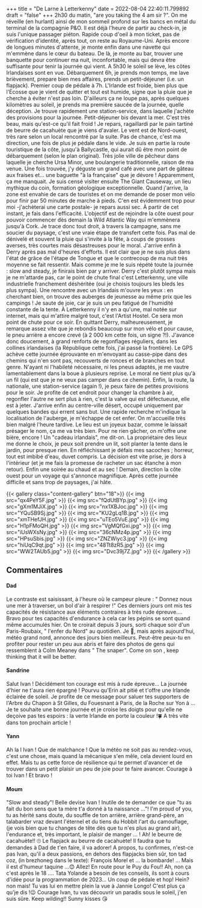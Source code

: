 +++
title = "De Larne à Letterkenny"
date = 2022-08-04 22:40:11.799892
draft = "false"
+++
2h30 du matin, "are you taking the 4 am sir ?". On me réveille (en hurlant) ainsi de mon sommeil profond sur les bancs en métal du terminal de la compagnie P&O. Il est déjà l'heure de partir au check-in, je suis l'unique passager piéton. Rapide coup d'oeil à mon ticket, pas de vérification d'identité, après tout, on reste au Royaume-Uni. Après encore de longues minutes d'attente, je monte enfin dans une navette qui m'emmène dans le cœur du bateau. De là, je monte au bar, trouver une banquette pour continuer ma nuit, inconfortable, mais qui devra être suffisante pour tenir la journée qui vient. A 5h30 le soleil se lève, les côtes Irlandaises sont en vue. Débarquement 6h, je prends mon temps, me lave brièvement, prepare bien mes affaires, prends un petit-déjeuner (i.e. un flapjack). Premier coup de pédale à 7h. L'Irlande est froide, bien plus que l'Écosse que je vient de quitter et tout est humide, signe que la pluie que je cherche à éviter n'est pas loin. D'ailleurs ça ne loupe pas, après quelques kilomètres au soleil, je prends ma première saucée de la journée, quelle déception. Je trouve rapidement une station-service, dans laquelle j'achète des provisions pour la journée. Petit-déjeuner bis devant la mer. C'est très beau, mais qu'est-ce qu'il fait froid ! Je repars, ragaillardi par le pain tartiné de beurre de cacahuète que je viens d'avaler. Le vent est de Nord-ouest, très rare selon un local rencontré par la suite. Pas de chance, c'est ma direction, une fois de plus je pédale dans le vide. Je suis en partie la route touristique de la côte, jusqu'à Ballycastle, qui aurait dû être mon point de débarquement (selon le plan original). Très jolie ville de pêcheur dans laquelle je cherche Ursa Minor, une boulangerie traditionnelle, raison de ma venue. Une fois trouvée, j'y déguste un grand café avec une part de gâteau aux fraises et... une baguette "à la française" que je dévore ! Apparemment, ça me manquait. Je suis censé visiter ensuite The Giant Causeway, un lieu mythique du coin, formation géologique exceptionnelle. Quand j'arrive, la zone est envahie de cars de touristes et on me demande de poser mon vélo pour finir par 50 minutes de marche à pieds. C'en est évidemment trop pour moi -j'achèterai une carte postale- je repars aussi sec. À partir de cet instant, je fais dans l'efficacité. L'objectif est de rejoindre la côte ouest pour pouvoir commencer dès demain la Wild Atlantic Way qui m'emmènera jusqu'à Cork. Je trace donc tout droit, à travers la campagne, sans me soucier du paysage, c'est une vraie étape de transfert cette fois. Pas mal de dénivelé et souvent la pluie qui s'invite à la fête, à coups de grosses averses, très courtes mais désastreuses pour le moral. J'arrive enfin à Derry après pas mal d'heures d'efforts. Il est clair que je ne suis plus dans l'état de grâce de l'étape de Tongue et que le contrecoup de ma nuit très moyenne se fait ressentir. Mais comme je me le suis répété toute la journée : slow and steady, je finirais bien par y arriver. Derry c'est plutôt sympa mais je ne m'attarde pas, car le point de chute final c'est Letterkenny, une ville industrielle franchement déshéritée (oui je choisis toujours les bleds les plus sympa). Une rencontre avec un Irlandais m'ouvre les yeux : en cherchant bien, on trouve des auberges de jeunesse au même prix que les campings ! Je saute de joie, car je suis un peu fatigué de l'humidité constante de la tente. À Letterkenny il n'y en a qu'une, mal notée sur internet, mais qui m'attire malgré tout, c'est l'Artist Hostel. Ce sera mon point de chute pour ce soir. En quittant Derry, malheureusement, je remarque assez vite que je rebondis beaucoup sur mon vélo et pour cause, le pneu arrière a encore crevé (à 2 000 km cette fois, un signe ?!). J'avance donc doucement, à grand renforts de regonflages réguliers, dans les collines irlandaises (la République cette fois, j'ai passé la frontière). Le GPS achève cette journée éprouvante en m'envoyant au casse-pipe dans des chemins qui n'en sont pas, recouverts de ronces et de branches en tout genre. N'ayant ni l'habileté nécessaire, ni les pneus adaptés, je me vautre lamentablement dans la boue à plusieurs reprise. Le moral ne tient plus qu'à un fil (qui est que je ne veux pas camper dans ce chemin). Enfin, la route, la nationale, une station-service (again !), je peux faire de petites provisions pour le soir. Je profite de cet endroit pour changer la chambre à air, regonfler l'autre ne sert plus à rien, c'est la valve qui est défectueuse, elle est à jeter. J'arrive enfin au centre-ville désert, occupé uniquement par quelques bandes qui errent sans but. Une rapide recherche m'indique la localisation de l'auberge, je m'échappe de cet enfer. On m'accueille très bien malgré l'heure tardive. Le lieu est un joyeux bazar, comme le laissait présager le nom, ça me va très bien. Pour ne rien gâcher, on m'offre une bière, encore ! Un "cadeau irlandais", me dit-on. La propriétaire des lieux me donne le choix, je peux soit prendre un lit, soit planter la tente dans le jardin, pour presque rien. En réfléchissant je défais mes sacoches ; horreur, tout est imbibé d'eau, duvet compris. La décision est vite prise, je dors à l'intérieur (et je me fais la promesse de racheter un sac étanche à mon retour). Enfin une soirée au chaud et au sec ! Demain, direction la côte ouest pour un voyage qui s'annonce magnifique. Après cette journée difficile et sans trop de paysages, j'ai hâte.

{{< gallery class="content-gallery" btn="18">}}
{{< img src="qx4PeY5F.jpg" >}}
{{< img src="fQdUtBYp.jpg" >}}
{{< img src="gXm1MJiX.jpg" >}}
{{< img src="nx1XBJoc.jpg" >}}
{{< img src="YQuSB9Sj.jpg" >}}
{{< img src="KU2gLq1B.jpg" >}}
{{< img src="xmTHefJH.jpg" >}}
{{< img src="uTEo5VuE.jpg" >}}
{{< img src="H1pFMoQH.jpg" >}}
{{< img src="VgMQfGxi.jpg" >}}
{{< img src="iUsWXsNy.jpg" >}}
{{< img src="36cNMz4p.jpg" >}}
{{< img src="HPsuSbis.jpg" >}}
{{< img src="ZNZWiyc3.jpg" >}}
{{< img src="hiUqC9qt.jpg" >}}
{{< img src="48Tt8zR5.jpg" >}}
{{< img src="WW2TAUb5.jpg" >}}
{{< img src="Dvc39j7Z.jpg" >}}
{{< /gallery >}}

## Commentaires
#### Dad
Le contraste est saisissant, à l'heure où le campeur pleure : " Donnez nous une mer à traverser, un bol d'air à respirer !"
Ces derniers jours ont mis tes capacités de résistance aux éléments contraires à très rude épreuve.... Bravo pour tes capacités d'endurance à cela car les pépins se sont quand même accumulés hier. On te croirait depuis 3 jours, sorti chaque soir d'un Paris-Roubaix, " l'enfer du Nord" au quotidien.
Je 🤞, mais après aujourd'hui, météo grand nord, annonce des jours bien meilleurs.
Peut-être peux-tu en profiter pour rester un peu aux abris et faire des photos de gens qui ressemblent à Colm Meaney dans " The snaper".
Come on son , keep thinking that it will be better.
#### Sandrine
Salut Ivan !
Décidément ton courage est mis à rude épreuve...
La journée d'hier ne t'aura rien épargné !
Pourvu qu'Erin ait pitié et t'offre une Irlande éclairée de soleil.
Je profite de ce message pour saluer tes supporters de l'Arbre du Chapon à St Gilles, du Fouesnant à Paris, de la Roche sur Yon à ... 
Je te souhaite une bonne journée et je croise les doigts pour qu'elle ne deçoive pas tes espoirs : la verte Irlande en porte la couleur !🍀
A très vite dans ton prochain article !
#### Yann
Ah la l Ivan ! Que de malchance ! Que la météo ne soit pas au rendez-vous, c'est une chose, mais quand la mécanique s'en mêle, cela devient lourd en effet. Mais tu as cette force de résilience qui te permet d'avancer et de trouver dans un petit plaisir un peu de joie pour te faire avancer.
Courage à toi Ivan ! Et bravo !
#### Moum
"Slow and steady"! Belle devise Ivan ! Inutile de te demander ce que "tu as fait du bon sens que ta mère t'a donné à ta naissance ..."! I'm proud of you, tu as hérité sans doute, du souffle de ton arrière, arrière grand-père, an talabarder vraz devant l'éternel et du tiens du Hobbit l'art du camouflage, (je vois bien que tu changes de tête dès que tu n'es plus au grand air), l'endurance et, très important, le plaisir de manger ... ! Ah! le beurre de cacahuète!! 🙄 Le flapjack au beurre de cacahuète! Il faudra que tu demandes à Dad de t'en faire, il va adorer! A propos, tu confirmes, n'est-ce pas Ivan, qu'il a deux passions, en dehors des flapjacks bien sûr, ton tad coz, (in brezhoneg dans le texte): François Morel et ... la bombarde! ... Mais il est d'humeur taquine ...😊 Allez! En route pour le Puy du Fou!! Ah, non ça c'est après le 18  .... Tata Yolande a besoin de tes conseils, ils sont à cours d'idée pour la programmation de 2023... Un coup de pédale et hop! Hein? non mais! Tu vas lui en mettre plein la vue à Jannie Longo! C'est plus ça qu'je dis !😉
Courage Ivan, tu vas découvrir un paradis sous le soleil, j'en suis sûre.
Keep wilding!!
Sunny kisses 😘
